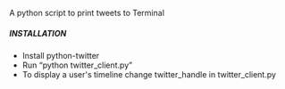 A python script to print tweets to Terminal

##### INSTALLATION
- Install python-twitter
- Run “python twitter_client.py”
- To display a user's timeline change twitter_handle in twitter_client.py
